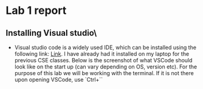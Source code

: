 # Lab 1 report
## Installing Visual studio\
* Visual studio code is a widely used IDE, which can be installed using the following link: [Link](http://a.com). I have already had it 
installed on my laptop for the previous CSE classes. Below is the screenshot of what VSCode should look like on the start up (can vary depending on OS, version etc).
For the purpose of this lab we will be working with the terminal. If it is not there upon opening VSCode, use `Ctrl+``
